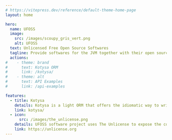 ```yaml
---
# https://vitepress.dev/reference/default-theme-home-page
layout: home

hero:
  name: UFOSS
  image:
    src: /images/scoupy_gris_vert.png
    alt: UFOSS
  text: Unlicensed Free Open Source Softwares
  tagline: Provide softwares for the JVM together with their open source code
  actions:
#    - theme: brand
#      text: Kotysa ORM
#      link: /kotysa/
#    - theme: alt
#      text: API Examples
#      link: /api-examples

features:
  - title: Kotysa
    details: Kotysa is a light ORM that offers the idiomatic way to write Kotlin type-safe SQL for JVM and Android.
    link: kotysa/
  - icon:
      src: /images/the_unlicense.png
    details: UFOSS software project uses The Unlicense to expose the code to the public domain, thereby releasing all rights authors may hold to that code.
    link: https://unlicense.org
---
```

